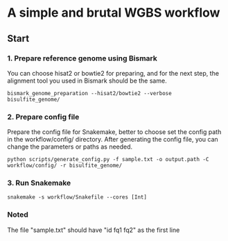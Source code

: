 # A simple and brutal WGBS workflow

## Start
### 1. Prepare reference genome using Bismark
You can choose hisat2 or bowtie2 for preparing, and for the next step, the alignment tool you used in Bismark should be the same.

`bismark_genome_preparation --hisat2/bowtie2 --verbose bisulfite_genome/`

### 2. Prepare config file
Prepare the config file for Snakemake, better to choose set the config path in the workflow/config/ directory. After generating the config file, you can change the parameters or paths as needed.

`python scripts/generate_config.py -f sample.txt -o output.path -C workflow/config/ -r bisulfite_genome/`

### 3. Run Snakemake

`snakemake -s workflow/Snakefile --cores [Int]`

### Noted
The file "sample.txt" should have "id  fq1  fq2" as the first line

